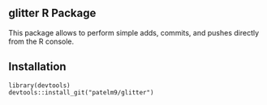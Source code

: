 ## glitter R Package   
This package allows to perform simple adds, commits, and pushes directly from the R console.  
  
## Installation  
`library(devtools)`  
`devtools::install_git("patelm9/glitter")`  

